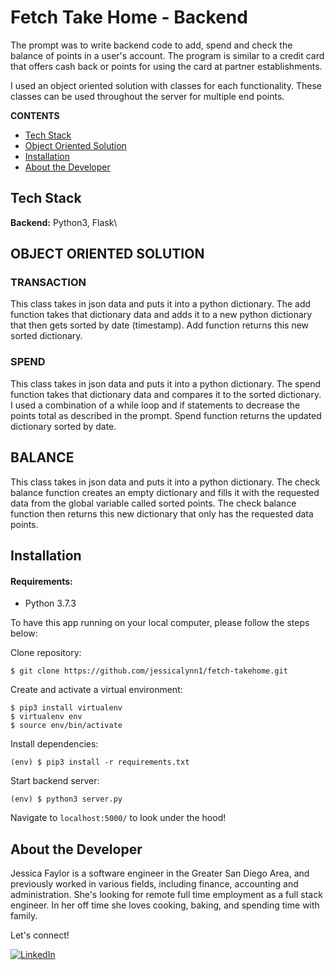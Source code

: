 # Fetch Take Home - Backend

The prompt was to write backend code to add, spend and check the balance of points in a user's account. The program is similar to a credit card that offers cash back or points for using the card at partner establishments.

I used an object oriented solution with classes for each functionality. These classes can be used throughout the server for multiple end points.


**CONTENTS**

- [Tech Stack](#tech-stack)
- [Object Oriented Solution](#object-oriented-solution)
- [Installation](#installation)
- [About the Developer](#about-the-developer)

## Tech Stack

**Backend:** Python3, Flask\

## OBJECT ORIENTED SOLUTION

### TRANSACTION

This class takes in json data and puts it into a python dictionary. The add function takes that dictionary data and adds it to a new python dictionary that then gets sorted by date (timestamp). Add function returns this new sorted dictionary.

### SPEND

This class takes in json data and puts it into a python dictionary. The spend function takes that dictionary data and compares it to the sorted dictionary. I used a combination of a while loop and if statements to decrease the points total as described in the prompt. Spend function returns the updated dictionary sorted by date.

## BALANCE

This class takes in json data and puts it into a python dictionary. The check balance function creates an empty dictionary and fills it with the requested data from the global variable called sorted points. The check balance function then returns this new dictionary that only has the requested data points.


## Installation

#### Requirements:

- Python 3.7.3

To have this app running on your local computer, please follow the steps below:

Clone repository:

```
$ git clone https://github.com/jessicalynn1/fetch-takehome.git
```

Create and activate a virtual environment:

```
$ pip3 install virtualenv
$ virtualenv env
$ source env/bin/activate
```

Install dependencies:

```
(env) $ pip3 install -r requirements.txt
```

Start backend server:

```
(env) $ python3 server.py
```

Navigate to `localhost:5000/` to look under the hood!

## About the Developer

Jessica Faylor is a software engineer in the Greater San Diego Area, and previously worked in various fields, including finance, accounting and administration. She's looking for remote full time employment as a full stack engineer. In her off time she loves cooking, baking, and spending time with family.

Let's connect!

<p><a href="https://www.linkedin.com/in/jessica-faylor-0377b35/">
  <img
    alt="LinkedIn"
    src="https://img.shields.io/badge/linkedin-%230077B5.svg?style=for-the-badge&logo=linkedin&logoColor=white"
  />
</a>
</p>